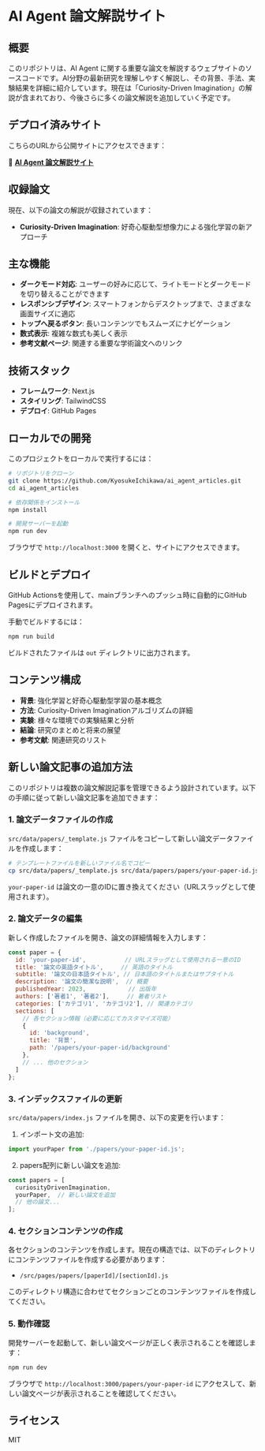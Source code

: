 # AI Agent 論文解説サイト

## 概要

このリポジトリは、AI Agent に関する重要な論文を解説するウェブサイトのソースコードです。AI分野の最新研究を理解しやすく解説し、その背景、手法、実験結果を詳細に紹介しています。現在は「Curiosity-Driven Imagination」の解説が含まれており、今後さらに多くの論文解説を追加していく予定です。

## デプロイ済みサイト

こちらのURLから公開サイトにアクセスできます：

🔗 **[AI Agent 論文解説サイト](https://kyosukeichikawa.github.io/ai_agent_articles/)**

## 収録論文

現在、以下の論文の解説が収録されています：

- **Curiosity-Driven Imagination**: 好奇心駆動型想像力による強化学習の新アプローチ

## 主な機能

- **ダークモード対応**: ユーザーの好みに応じて、ライトモードとダークモードを切り替えることができます
- **レスポンシブデザイン**: スマートフォンからデスクトップまで、さまざまな画面サイズに適応
- **トップへ戻るボタン**: 長いコンテンツでもスムーズにナビゲーション
- **数式表示**: 複雑な数式も美しく表示
- **参考文献ページ**: 関連する重要な学術論文へのリンク

## 技術スタック

- **フレームワーク**: Next.js
- **スタイリング**: TailwindCSS
- **デプロイ**: GitHub Pages

## ローカルでの開発

このプロジェクトをローカルで実行するには：

```bash
# リポジトリをクローン
git clone https://github.com/KyosukeIchikawa/ai_agent_articles.git
cd ai_agent_articles

# 依存関係をインストール
npm install

# 開発サーバーを起動
npm run dev
```

ブラウザで `http://localhost:3000` を開くと、サイトにアクセスできます。

## ビルドとデプロイ

GitHub Actionsを使用して、mainブランチへのプッシュ時に自動的にGitHub Pagesにデプロイされます。

手動でビルドするには：

```bash
npm run build
```

ビルドされたファイルは `out` ディレクトリに出力されます。

## コンテンツ構成

- **背景**: 強化学習と好奇心駆動型学習の基本概念
- **方法**: Curiosity-Driven Imaginationアルゴリズムの詳細
- **実験**: 様々な環境での実験結果と分析
- **結論**: 研究のまとめと将来の展望
- **参考文献**: 関連研究のリスト

## 新しい論文記事の追加方法

このリポジトリは複数の論文解説記事を管理できるよう設計されています。以下の手順に従って新しい論文記事を追加できます：

### 1. 論文データファイルの作成

`src/data/papers/_template.js` ファイルをコピーして新しい論文データファイルを作成します：

```bash
# テンプレートファイルを新しいファイル名でコピー
cp src/data/papers/_template.js src/data/papers/papers/your-paper-id.js
```

`your-paper-id` は論文の一意のIDに置き換えてください（URLスラッグとして使用されます）。

### 2. 論文データの編集

新しく作成したファイルを開き、論文の詳細情報を入力します：

```javascript
const paper = {
  id: 'your-paper-id',           // URLスラッグとして使用される一意のID
  title: '論文の英語タイトル',     // 英語のタイトル
  subtitle: '論文の日本語タイトル', // 日本語のタイトルまたはサブタイトル
  description: '論文の簡潔な説明',  // 概要
  publishedYear: 2023,            // 出版年
  authors: ['著者1', '著者2'],     // 著者リスト
  categories: ['カテゴリ1', 'カテゴリ2'], // 関連カテゴリ
  sections: [
    // 各セクション情報（必要に応じてカスタマイズ可能）
    {
      id: 'background',
      title: '背景',
      path: '/papers/your-paper-id/background'
    },
    // ... 他のセクション
  ]
};
```

### 3. インデックスファイルの更新

`src/data/papers/index.js` ファイルを開き、以下の変更を行います：

1. インポート文の追加:
```javascript
import yourPaper from './papers/your-paper-id.js';
```

2. papers配列に新しい論文を追加:
```javascript
const papers = [
  curiosityDrivenImagination,
  yourPaper,  // 新しい論文を追加
  // 他の論文...
];
```

### 4. セクションコンテンツの作成

各セクションのコンテンツを作成します。現在の構造では、以下のディレクトリにコンテンツファイルを作成する必要があります：

- `/src/pages/papers/[paperId]/[sectionId].js`

このディレクトリ構造に合わせてセクションごとのコンテンツファイルを作成してください。

### 5. 動作確認

開発サーバーを起動して、新しい論文ページが正しく表示されることを確認します：

```bash
npm run dev
```

ブラウザで `http://localhost:3000/papers/your-paper-id` にアクセスして、新しい論文ページが表示されることを確認してください。

## ライセンス

MIT